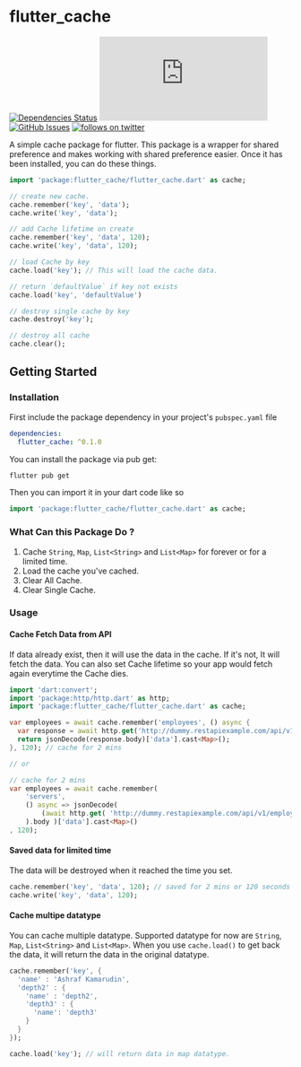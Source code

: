 # flutter_cache
[![Dependencies Status](https://img.shields.io/librariesio/github/sekolahcode/flutter_cache)](https://libraries.io/github/SekolahCode/flutter_cache)
[![file size](https://img.shields.io/github/size/sekolahcode/flutter_cache/lib/flutter_cache.dart)](https://img.shields.io/github/size/sekolahcode/flutter_cache/lib/flutter_cache.dart)
[![GitHub Issues](https://img.shields.io/github/issues/sekolahcode/flutter_cache)](https://github.com/SekolahCode/flutter_cache/issues)
[![follows on twitter](https://img.shields.io/twitter/follow/sekolahcode?label=Follow&style=social)](https://twitter.com/sekolahcode)

A simple cache package for flutter. This package is a wrapper for shared preference and makes working with shared preference easier. Once it has been installed, you can do these things.

```dart
import 'package:flutter_cache/flutter_cache.dart' as cache;

// create new cache.
cache.remember('key', 'data'); 
cache.write('key', 'data'); 

// add Cache lifetime on create
cache.remember('key', 'data', 120); 
cache.write('key', 'data', 120); 

// load Cache by key
cache.load('key'); // This will load the cache data.

// return `defaultValue` if key not exists
cache.load('key', 'defaultValue')

// destroy single cache by key
cache.destroy('key');

// destroy all cache
cache.clear();

```
## Getting Started

### Installation

First include the package dependency in your project's `pubspec.yaml` file

```yaml
dependencies:
  flutter_cache: ^0.1.0
```

You can install the package via pub get:

```bash
flutter pub get
```

Then you can import it in your dart code like so

```dart
import 'package:flutter_cache/flutter_cache.dart' as cache;
```

### What Can this Package Do ?

1. Cache `String`, `Map`, `List<String>` and `List<Map>` for forever or for a limited time.
2. Load the cache you've cached.
3. Clear All Cache.
4. Clear Single Cache.

### Usage

#### Cache Fetch Data from API

If data already exist, then it will use the data in the cache. If it's not, It will fetch the data. You can also set Cache lifetime so your app would fetch again everytime the Cache dies.

```dart
import 'dart:convert';
import 'package:http/http.dart' as http;
import 'package:flutter_cache/flutter_cache.dart' as cache;

var employees = await cache.remember('employees', () async {
  var response = await http.get('http://dummy.restapiexample.com/api/v1/employees');
  return jsonDecode(response.body)['data'].cast<Map>();
}, 120); // cache for 2 mins

// or 

// cache for 2 mins
var employees = await cache.remember(
    'servers', 
    () async => jsonDecode( 
        (await http.get( 'http://dummy.restapiexample.com/api/v1/employees' )
    ).body )['data'].cast<Map>()
, 120);
```

#### Saved data for limited time

The data will be destroyed when it reached the time you set.

```dart
cache.remember('key', 'data', 120); // saved for 2 mins or 120 seconds
cache.write('key', 'data', 120);
```

#### Cache multipe datatype

You can cache multiple datatype. Supported datatype for now are `String`, `Map`, `List<String>` and `List<Map>`. When you use `cache.load()` to get back the data, it will return the data in the original datatype.

```dart
cache.remember('key', { 
  'name' : 'Ashraf Kamarudin',
  'depth2' : {
    'name' : 'depth2',
    'depth3' : {
      'name': 'depth3'
    } 
  }
});

cache.load('key'); // will return data in map datatype.
```
